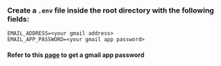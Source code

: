 ### Create a `.env` file inside the root directory with the following fields:
```
EMAIL_ADDRESS=<your gmail address>
EMAIL_APP_PASSWORD=<your gmail app password>
```

#### Refer to this [page](https://support.google.com/mail/answer/185833?hl=en) to get a gmail app password